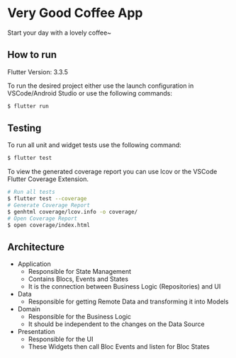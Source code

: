 # Very Good Coffee App

Start your day with a lovely coffee~

## How to run

Flutter Version: 3.3.5

To run the desired project either use the launch configuration in VSCode/Android Studio or use the following commands:

```sh
$ flutter run
```

## Testing

To run all unit and widget tests use the following command:

```sh
$ flutter test
```

To view the generated coverage report you can use lcov or the VSCode Flutter Coverage Extension.

```sh
# Run all tests
$ flutter test --coverage
# Generate Coverage Report
$ genhtml coverage/lcov.info -o coverage/
# Open Coverage Report
$ open coverage/index.html
```

## Architecture
- Application
    - Responsible for State Management 
    - Contains Blocs, Events and States
    - It is the connection between Business Logic (Repositories) and UI
- Data
    - Responsible for getting Remote Data and transforming it into Models
- Domain
    - Responsible for the Business Logic
    - It should be independent to the changes on the Data Source
- Presentation
    - Responsible for the UI
    - These Widgets then call Bloc Events and listen for Bloc States

